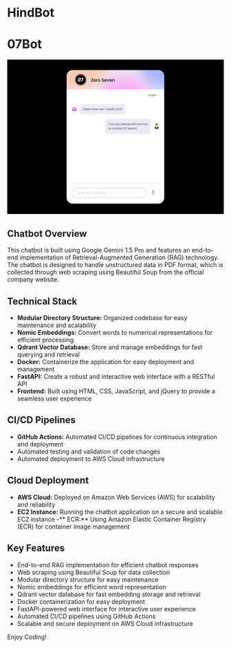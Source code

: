 # HindBot
# 07Bot
<img src="static/UI.jpeg">

## Chatbot Overview

This chatbot is built using Google Gemini 1.5 Pro and features an end-to-end implementation of Retrieval-Augmented Generation (RAG) technology. The chatbot is designed to handle unstructured data in PDF format, which is collected through web scraping using Beautiful Soup from the official company website.

## Technical Stack
- **Modular Directory Structure:** Organized codebase for easy maintenance and scalability
- **Nomic Embeddings:** Convert words to numerical representations for efficient processing
- **Qdrant Vector Database:** Store and manage embeddings for fast querying and retrieval
- **Docker:** Containerize the application for easy deployment and management
- **FastAPI:** Create a robust and interactive web interface with a RESTful API
- **Frontend:** Built using HTML, CSS, JavaScript, and jQuery to provide a seamless user experience

## CI/CD Pipelines
- **GitHub Actions:** Automated CI/CD pipelines for continuous integration and deployment
- Automated testing and validation of code changes
- Automated deployment to AWS Cloud infrastructure

## Cloud Deployment
- **AWS Cloud:** Deployed on Amazon Web Services (AWS) for scalability and reliability
- **EC2 Instance:** Running the chatbot application on a secure and scalable EC2 instance
-** ECR:** Using Amazon Elastic Container Registry (ECR) for container image management

## Key Features
- End-to-end RAG implementation for efficient chatbot responses
- Web scraping using Beautiful Soup for data collection
- Modular directory structure for easy maintenance
- Nomic embeddings for efficient word representation
- Qdrant vector database for fast embedding storage and retrieval
- Docker containerization for easy deployment
- FastAPI-powered web interface for interactive user experience
- Automated CI/CD pipelines using GitHub Actions
- Scalable and secure deployment on AWS Cloud infrastructure



Enjoy Coding!
